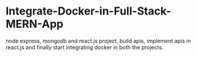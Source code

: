 # Integrate-Docker-in-Full-Stack-MERN-App
node express, mongodb and react.js project, build apis, implement apis in react.js and finally start integrating docker in both the projects. 
